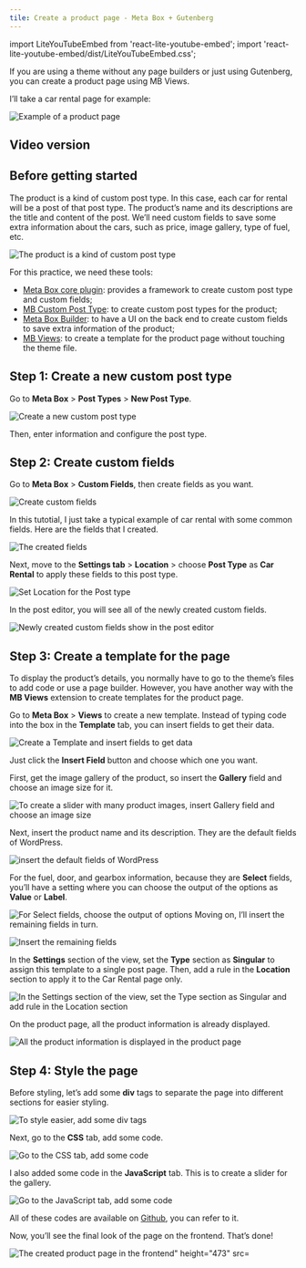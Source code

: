 ```yaml
---
tile: Create a product page - Meta Box + Gutenberg
---
```


import LiteYouTubeEmbed from 'react-lite-youtube-embed';
import 'react-lite-youtube-embed/dist/LiteYouTubeEmbed.css';

If you are using a theme without any page builders or just using Gutenberg, you can create a product page using MB Views.

I’ll take a car rental page for example:

![Example of a product page](https://i.imgur.com/tVV72cn.png)

## Video version

<LiteYouTubeEmbed id='DnKcWGkyhEQ'>

## Before getting started

The product is a kind of custom post type. In this case, each car for rental will be a post of that post type. The product’s name and its descriptions are the title and content of the post. We’ll need custom fields to save some extra information about the cars, such as price, image gallery, type of fuel, etc.

![The product is a kind of custom post type](https://i.imgur.com/yv2kOpa.png)

For this practice, we need these tools:

* <a href="https://wordpress.org/plugins/meta-box/">Meta Box core plugin</a>: provides a framework to create custom post type and custom fields;
* <a href="https://metabox.io/plugins/custom-post-type/">MB Custom Post Type</a>: to create custom post types for the product;
* <a href="https://metabox.io/plugins/meta-box-builder/">Meta Box Builder</a>: to have a UI on the back end to create custom fields to save extra information of the product;
* <a href="https://metabox.io/plugins/mb-views/">MB Views</a>: to create a template for the product page without touching the theme file.

## Step 1: Create a new custom post type

Go to **Meta Box** &gt; **Post Types** &gt; **New Post Type**.

![Create a new custom post type](https://i.imgur.com/uQhCt4b.png)

Then, enter information and configure the post type.

## Step 2: Create custom fields

Go to **Meta Box** &gt; **Custom Fields**, then create fields as you want.

![Create custom fields](https://i.imgur.com/7DGGaUi.png)

In this tutotial, I just take a typical example of car rental with some common fields. Here are the fields that I created.

![The created fields](https://i.imgur.com/jRCpmfY.png)
 
Next, move to the **Settings tab** &gt; **Location** &gt; choose **Post Type** as **Car Rental** to apply these fields to this post type.

![Set Location for the Post type](https://i.imgur.com/zXyF1Bu.png)

In the post editor, you will see all of the newly created custom fields.

![Newly created custom fields show in the post editor](https://i.imgur.com/mIGtsRv.png)

## Step 3: Create a template for the page

To display the product’s details, you normally have to go to the theme’s files to add code or use a page builder. However, you have another way with the **MB Views** extension to create templates for the product page.

Go to **Meta Box** &gt; **Views** to create a new template. Instead of typing code into the box in the **Template** tab, you can insert fields to get their data.

![Create a Template and insert fields to get data](https://i.imgur.com/8TrA6p9.png)

Just click the **Insert Field** button and choose which one you want.

First, get the image gallery of the product, so insert the **Gallery** field and choose an image size for it.

![To create a slider with many product images, insert Gallery field and choose an image size](https://i.imgur.com/qiuJz3y.png)

Next, insert the product name and its description. They are the default fields of WordPress.

![insert the default fields of WordPress](https://i.imgur.com/FP1ofx4.png)

For the fuel, door, and gearbox information, because they are **Select** fields, you’ll have a setting where you can choose the output of the options as **Value** or **Label**.

![For Select fields, choose the output of options](https://i.imgur.com/AA92obr.png)
Moving on, I’ll insert the remaining fields in turn.

![Insert the remaining fields](https://i.imgur.com/KWEMpxQ.png)

In the **Settings** section of the view, set the **Type** section as **Singular** to assign this template to a single post page. Then, add a rule in the **Location** section to apply it to the Car Rental page only.

![In the Settings section of the view, set the Type section as Singular and add rule in the Location section](https://i.imgur.com/o277okt.png)

On the product page, all the product information is already displayed.

![All the product information is displayed in the product page](https://i.imgur.com/SrnDUqe.png)
  
## Step 4: Style the page

Before styling, let’s add some **div** tags to separate the page into different sections for easier styling.

![To style easier, add some div tags](https://i.imgur.com/DMVE3Bp.png)

Next, go to the **CSS** tab, add some code.

![Go to the CSS tab, add some code](https://i.imgur.com/TapZkUJ.png)

I also added some code in the **JavaScript** tab. This is to create a slider for the gallery.

![Go to the JavaScript tab, add some code](https://i.imgur.com/a5wBuDh.png)

All of these codes are available on <a href="https://github.com/wpmetabox/tutorials/tree/master/create-a-product-page-with-MB-Views">Github</a>, you can refer to it.

Now, you’ll see the final look of the page on the frontend. That’s done!

![The created product page in the frontend" height="473" src=](https://i.imgur.com/tVV72cn.png)


